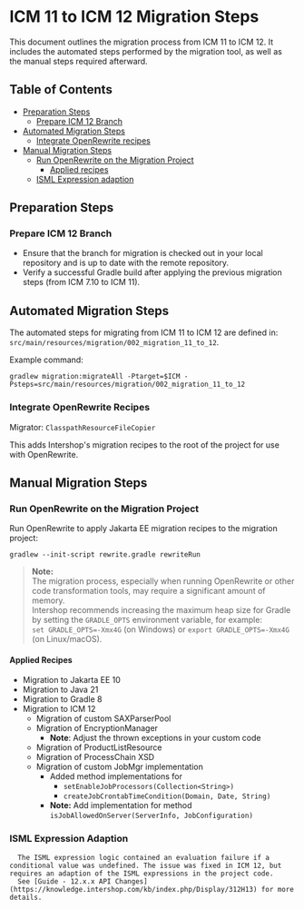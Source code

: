 # ICM 11 to ICM 12 Migration Steps

This document outlines the migration process from ICM 11 to ICM 12. It includes the automated steps performed by the migration tool, as well as the manual steps required afterward.

## Table of Contents

- [Preparation Steps](#preparation-steps)
  - [Prepare ICM 12 Branch](#prepare-icm-12-branch)
- [Automated Migration Steps](#automated-migration-steps)
  - [Integrate OpenRewrite recipes](#integrate-openrewrite-recipes)
- [Manual Migration Steps](#manual-migration-steps)
  - [Run OpenRewrite on the Migration Project](#run-openrewrite-on-the-migration-project)
    - [Applied recipes](#applied-recipes)
  - [ISML Expression adaption](#isml-expression-adaption)
  
## Preparation Steps

### Prepare ICM 12 Branch

- Ensure that the branch for migration is checked out in your local repository and is up to date with the remote repository.
- Verify a successful Gradle build after applying the previous migration steps (from ICM 7.10 to ICM 11).

## Automated Migration Steps

The automated steps for migrating from ICM 11 to ICM 12 are defined in: `src/main/resources/migration/002_migration_11_to_12`.

Example command:
```
gradlew migration:migrateAll -Ptarget=$ICM -Psteps=src/main/resources/migration/002_migration_11_to_12
```

### Integrate OpenRewrite Recipes

Migrator: `ClasspathResourceFileCopier` 

This adds Intershop's migration recipes to the root of the project for use with OpenRewrite.

## Manual Migration Steps

### Run OpenRewrite on the Migration Project

Run OpenRewrite to apply Jakarta EE migration recipes to the migration project:
```
gradlew --init-script rewrite.gradle rewriteRun
```

> **Note:**  
> The migration process, especially when running OpenRewrite or other code transformation tools, may require a significant amount of memory.  
> Intershop recommends increasing the maximum heap size for Gradle by setting the `GRADLE_OPTS` environment variable, for example:  
> `set GRADLE_OPTS=-Xmx4G` (on Windows) or `export GRADLE_OPTS=-Xmx4G` (on Linux/macOS).

#### Applied Recipes

- Migration to Jakarta EE 10
- Migration to Java 21
- Migration to Gradle 8
- Migration to ICM 12
  - Migration of custom SAXParserPool
  - Migration of EncryptionManager
    - **Note**: Adjust the thrown exceptions in your custom code
  - Migration of ProductListResource
  - Migration of ProcessChain XSD
  - Migration of custom JobMgr implementation
    - Added method implementations for
      - `setEnableJobProcessors(Collection<String>)`
      - `createJobCrontabTimeCondition(Domain, Date, String)`
    - **Note:** Add implementation for method `isJobAllowedOnServer(ServerInfo, JobConfiguration)`

### ISML Expression Adaption

      The ISML expression logic contained an evaluation failure if a conditional value was undefined. The issue was fixed in ICM 12, but requires an adaption of the ISML expressions in the project code.
      See [Guide - 12.x.x API Changes](https://knowledge.intershop.com/kb/index.php/Display/312H13) for more details.

